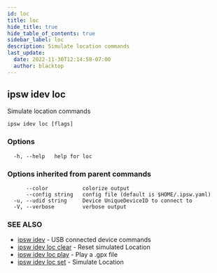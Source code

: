 ```yaml
---
id: loc
title: loc
hide_title: true
hide_table_of_contents: true
sidebar_label: loc
description: Simulate location commands
last_update:
  date: 2022-11-30T12:14:58-07:00
  author: blacktop
---
```

## ipsw idev loc

Simulate location commands

```
ipsw idev loc [flags]
```

### Options

```
  -h, --help   help for loc
```

### Options inherited from parent commands

```
      --color           colorize output
      --config string   config file (default is $HOME/.ipsw.yaml)
  -u, --udid string     Device UniqueDeviceID to connect to
  -V, --verbose         verbose output
```

### SEE ALSO

* [ipsw idev](/docs/cli/ipsw/idev)	 - USB connected device commands
* [ipsw idev loc clear](/docs/cli/ipsw/idev/loc/clear)	 - Reset simulated Location
* [ipsw idev loc play](/docs/cli/ipsw/idev/loc/play)	 - Play a .gpx file
* [ipsw idev loc set](/docs/cli/ipsw/idev/loc/set)	 - Simulate Location

